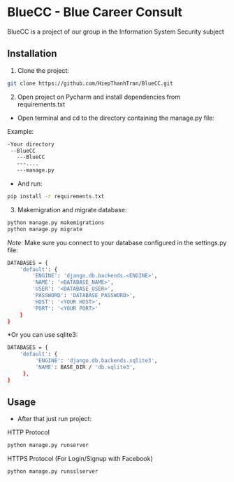 # BlueCC - Blue Career Consult

BlueCC is a project of our group in the Information System Security subject

## Installation
1. Clone the project:

```bash
git clone https://github.com/HiepThanhTran/BlueCC.git
```

2. Open project on Pycharm and install dependencies from requirements.txt

- Open terminal and cd to the directory containing the manage.py file:

Example:
```bash
-Your directory
 --BlueCC
   ---BlueCC
   ---....
   ---manage.py
```
- And run:
```bash
pip install -r requirements.txt
```

3. Makemigration and migrate database:
```bash
python manage.py makemigrations
python manage.py migrate
```

*Note*: Make sure you connect to your database configured in the settings.py file:
```bash
DATABASES = {
    'default': {
        'ENGINE': 'django.db.backends.<ENGINE>',
        'NAME': '<DATABASE_NAME>',
        'USER': '<DATABASE_USER>',
        'PASSWORD': 'DATABASE_PASSWORD>',
        'HOST': '<YOUR HOST>',
        'PORT': '<YOUR PORT>'
    }
}
```

*Or you can use sqlite3:
```bash
DATABASES = {
    'default': {
         'ENGINE': 'django.db.backends.sqlite3',
         'NAME': BASE_DIR / 'db.sqlite3',
     },
}
```

## Usage
- After that just run project:

HTTP Protocol
```bash
python manage.py runserver
```

HTTPS Protocol (For Login/Signup with Facebook)
```bash
python manage.py runsslserver
```
